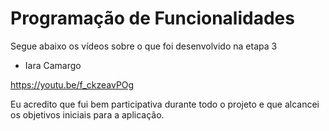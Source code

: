 # Programação de Funcionalidades

Segue abaixo os vídeos sobre o que foi desenvolvido na etapa 3

* Iara Camargo

https://youtu.be/f_ckzeavPOg

Eu acredito que fui bem participativa durante todo o projeto e que alcancei os objetivos iniciais para a aplicação.
